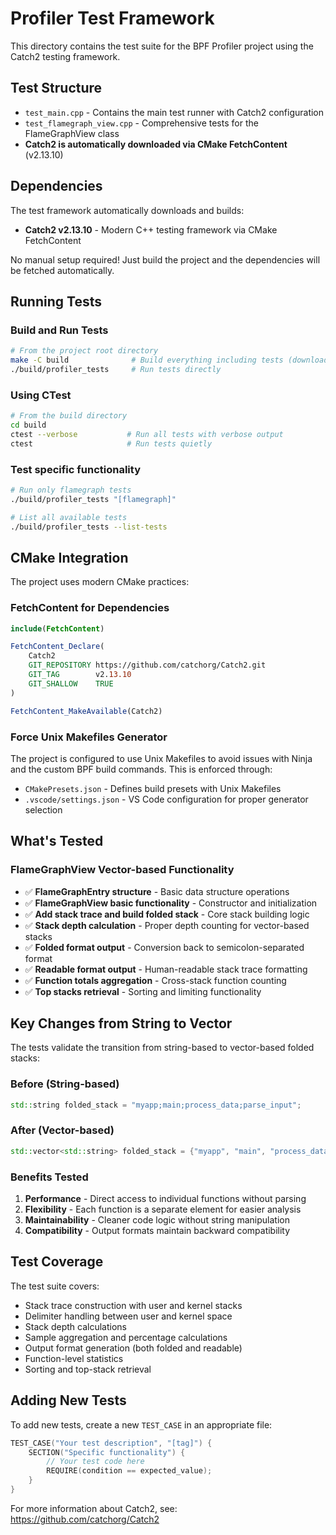 # Profiler Test Framework

This directory contains the test suite for the BPF Profiler project using the Catch2 testing framework.

## Test Structure

- `test_main.cpp` - Contains the main test runner with Catch2 configuration
- `test_flamegraph_view.cpp` - Comprehensive tests for the FlameGraphView class
- **Catch2 is automatically downloaded via CMake FetchContent** (v2.13.10)

## Dependencies

The test framework automatically downloads and builds:
- **Catch2 v2.13.10** - Modern C++ testing framework via CMake FetchContent

No manual setup required! Just build the project and the dependencies will be fetched automatically.

## Running Tests

### Build and Run Tests
```bash
# From the project root directory
make -C build              # Build everything including tests (downloads Catch2 automatically)
./build/profiler_tests     # Run tests directly
```

### Using CTest
```bash
# From the build directory
cd build
ctest --verbose           # Run all tests with verbose output
ctest                     # Run tests quietly
```

### Test specific functionality
```bash
# Run only flamegraph tests
./build/profiler_tests "[flamegraph]"

# List all available tests
./build/profiler_tests --list-tests
```

## CMake Integration

The project uses modern CMake practices:

### FetchContent for Dependencies
```cmake
include(FetchContent)

FetchContent_Declare(
    Catch2
    GIT_REPOSITORY https://github.com/catchorg/Catch2.git
    GIT_TAG        v2.13.10
    GIT_SHALLOW    TRUE
)

FetchContent_MakeAvailable(Catch2)
```

### Force Unix Makefiles Generator
The project is configured to use Unix Makefiles to avoid issues with Ninja and the custom BPF build commands. This is enforced through:
- `CMakePresets.json` - Defines build presets with Unix Makefiles
- `.vscode/settings.json` - VS Code configuration for proper generator selection

## What's Tested

### FlameGraphView Vector-based Functionality
- ✅ **FlameGraphEntry structure** - Basic data structure operations
- ✅ **FlameGraphView basic functionality** - Constructor and initialization
- ✅ **Add stack trace and build folded stack** - Core stack building logic
- ✅ **Stack depth calculation** - Proper depth counting for vector-based stacks
- ✅ **Folded format output** - Conversion back to semicolon-separated format
- ✅ **Readable format output** - Human-readable stack trace formatting
- ✅ **Function totals aggregation** - Cross-stack function counting
- ✅ **Top stacks retrieval** - Sorting and limiting functionality

## Key Changes from String to Vector

The tests validate the transition from string-based to vector-based folded stacks:

### Before (String-based)
```cpp
std::string folded_stack = "myapp;main;process_data;parse_input";
```

### After (Vector-based)
```cpp
std::vector<std::string> folded_stack = {"myapp", "main", "process_data", "parse_input"};
```

### Benefits Tested
1. **Performance** - Direct access to individual functions without parsing
2. **Flexibility** - Each function is a separate element for easier analysis
3. **Maintainability** - Cleaner code logic without string manipulation
4. **Compatibility** - Output formats maintain backward compatibility

## Test Coverage

The test suite covers:
- Stack trace construction with user and kernel stacks
- Delimiter handling between user and kernel space
- Stack depth calculations
- Sample aggregation and percentage calculations
- Output format generation (both folded and readable)
- Function-level statistics
- Sorting and top-stack retrieval

## Adding New Tests

To add new tests, create a new `TEST_CASE` in an appropriate file:

```cpp
TEST_CASE("Your test description", "[tag]") {
    SECTION("Specific functionality") {
        // Your test code here
        REQUIRE(condition == expected_value);
    }
}
```

For more information about Catch2, see: https://github.com/catchorg/Catch2 